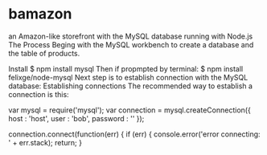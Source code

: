 # bamazon
an Amazon-like storefront with the MySQL database running with Node.js
The Process
Beging with the MySQL workbench to create a database and the table of products.

Install
$ npm install mysql
Then if propmpted by terminal:
$ npm install felixge/node-mysql
Next step is to establish connection with the MySQL database:
Establishing connections
The recommended way to establish a connection is this:

var mysql      = require('mysql');
var connection = mysql.createConnection({
  host     : 'host',
  user     : 'bob',
  password : ''
});

connection.connect(function(err) {
  if (err) {
    console.error('error connecting: ' + err.stack);
    return;
  }

 